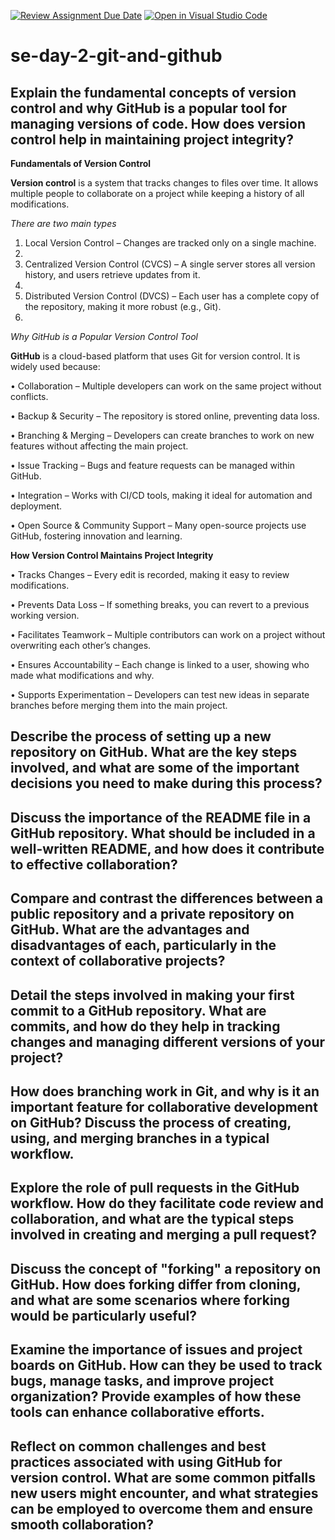 [![Review Assignment Due Date](https://classroom.github.com/assets/deadline-readme-button-22041afd0340ce965d47ae6ef1cefeee28c7c493a6346c4f15d667ab976d596c.svg)](https://classroom.github.com/a/8wgCKhpZ)
[![Open in Visual Studio Code](https://classroom.github.com/assets/open-in-vscode-2e0aaae1b6195c2367325f4f02e2d04e9abb55f0b24a779b69b11b9e10269abc.svg)](https://classroom.github.com/online_ide?assignment_repo_id=18564053&assignment_repo_type=AssignmentRepo)
# se-day-2-git-and-github
## Explain the fundamental concepts of version control and why GitHub is a popular tool for managing versions of code. How does version control help in maintaining project integrity?

**Fundamentals of Version Control**

**Version control** is a system that tracks changes to files over time. It allows multiple people to collaborate on a project while keeping a history of all modifications. 

*There are two main types*

1.	Local Version Control – Changes are tracked only on a single machine.
2.	
3.	Centralized Version Control (CVCS) – A single server stores all version history, and users retrieve updates from it.
4.	
5.	Distributed Version Control (DVCS) – Each user has a complete copy of the repository, making it more robust (e.g., Git).
6.	

*Why GitHub is a Popular Version Control Tool*

**GitHub** is a cloud-based platform that uses Git for version control. It is widely used because:

•	Collaboration – Multiple developers can work on the same project without conflicts.

•	Backup & Security – The repository is stored online, preventing data loss.

•	Branching & Merging – Developers can create branches to work on new features without affecting the main project.

•	Issue Tracking – Bugs and feature requests can be managed within GitHub.

•	Integration – Works with CI/CD tools, making it ideal for automation and deployment.

•	Open Source & Community Support – Many open-source projects use GitHub, fostering innovation and learning.


**How Version Control Maintains Project Integrity**

•	Tracks Changes – Every edit is recorded, making it easy to review modifications.

•	Prevents Data Loss – If something breaks, you can revert to a previous working version.

•	Facilitates Teamwork – Multiple contributors can work on a project without overwriting each other’s changes.

•	Ensures Accountability – Each change is linked to a user, showing who made what modifications and why.

•	Supports Experimentation – Developers can test new ideas in separate branches before merging them into the main project.

 
## Describe the process of setting up a new repository on GitHub. What are the key steps involved, and what are some of the important decisions you need to make during this process?

## Discuss the importance of the README file in a GitHub repository. What should be included in a well-written README, and how does it contribute to effective collaboration?

## Compare and contrast the differences between a public repository and a private repository on GitHub. What are the advantages and disadvantages of each, particularly in the context of collaborative projects?

## Detail the steps involved in making your first commit to a GitHub repository. What are commits, and how do they help in tracking changes and managing different versions of your project?

## How does branching work in Git, and why is it an important feature for collaborative development on GitHub? Discuss the process of creating, using, and merging branches in a typical workflow.

## Explore the role of pull requests in the GitHub workflow. How do they facilitate code review and collaboration, and what are the typical steps involved in creating and merging a pull request?

## Discuss the concept of "forking" a repository on GitHub. How does forking differ from cloning, and what are some scenarios where forking would be particularly useful?

## Examine the importance of issues and project boards on GitHub. How can they be used to track bugs, manage tasks, and improve project organization? Provide examples of how these tools can enhance collaborative efforts.

## Reflect on common challenges and best practices associated with using GitHub for version control. What are some common pitfalls new users might encounter, and what strategies can be employed to overcome them and ensure smooth collaboration?
